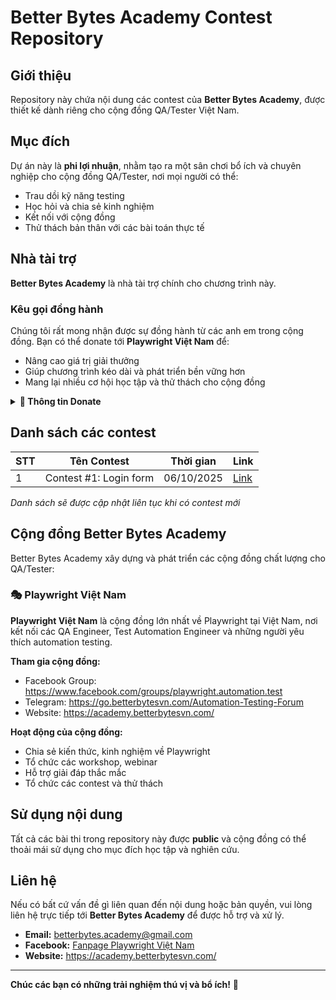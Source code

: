 # Better Bytes Academy Contest Repository

## Giới thiệu

Repository này chứa nội dung các contest của **Better Bytes Academy**, được thiết kế dành riêng cho cộng đồng QA/Tester Việt Nam.

## Mục đích

Dự án này là **phi lợi nhuận**, nhằm tạo ra một sân chơi bổ ích và chuyên nghiệp cho cộng đồng QA/Tester, nơi mọi người có thể:

- Trau dồi kỹ năng testing
- Học hỏi và chia sẻ kinh nghiệm
- Kết nối với cộng đồng
- Thử thách bản thân với các bài toán thực tế

## Nhà tài trợ

**Better Bytes Academy** là nhà tài trợ chính cho chương trình này.

### Kêu gọi đồng hành

Chúng tôi rất mong nhận được sự đồng hành từ các anh em trong cộng đồng. Bạn có thể donate tới **Playwright Việt Nam** để:

- Nâng cao giá trị giải thưởng
- Giúp chương trình kéo dài và phát triển bền vững hơn
- Mang lại nhiều cơ hội học tập và thử thách cho cộng đồng

<details>
<summary><strong>📮 Thông tin Donate</strong></summary>

#### Thông tin chuyển khoản

- **Ngân hàng:** Vietcombank  
- **Số tài khoản:** 9962275964  
- **Chủ tài khoản:** DO MINH PHONG
- **Nội dung chuyển khoản:** `PLAYWRIGHT VN contest`
- **QR code**:
![QR donate](https://academy.betterbytesvn.com/wp-content/uploads/2025/09/image.png)

Mọi đóng góp của bạn đều được ghi nhận và sử dụng minh bạch cho việc phát triển cộng đồng và nâng cao chất lượng các contest.
**Xin chân thành cảm ơn!** ❤️

</details>

## Danh sách các contest

| STT | Tên Contest | Thời gian | Link |
|-----|-------------|-----------|------|
| 1 | Contest #1: Login form | 06/10/2025 | [Link](https://go.betterbytesvn.com/BBA-contest-01) |

*Danh sách sẽ được cập nhật liên tục khi có contest mới*

## Cộng đồng Better Bytes Academy

Better Bytes Academy xây dựng và phát triển các cộng đồng chất lượng cho QA/Tester:

### 🎭 Playwright Việt Nam

**Playwright Việt Nam** là cộng đồng lớn nhất về Playwright tại Việt Nam, nơi kết nối các QA Engineer, Test Automation Engineer và những người yêu thích automation testing.

**Tham gia cộng đồng:**
- Facebook Group: https://www.facebook.com/groups/playwright.automation.test
- Telegram: https://go.betterbytesvn.com/Automation-Testing-Forum
- Website: https://academy.betterbytesvn.com/

**Hoạt động của cộng đồng:**
- Chia sẻ kiến thức, kinh nghiệm về Playwright
- Tổ chức các workshop, webinar
- Hỗ trợ giải đáp thắc mắc
- Tổ chức các contest và thử thách

## Sử dụng nội dung

Tất cả các bài thi trong repository này được **public** và cộng đồng có thể thoải mái sử dụng cho mục đích học tập và nghiên cứu.

## Liên hệ

Nếu có bất cứ vấn đề gì liên quan đến nội dung hoặc bản quyền, vui lòng liên hệ trực tiếp tới **Better Bytes Academy** để được hỗ trợ và xử lý.

- **Email:** [betterbytes.academy@gmail.com](mailto:betterbytes.academy@gmail.com) 
- **Facebook:** [Fanpage Playwright Việt Nam](https://www.facebook.com/playwrightvietnam/)
- **Website:** https://academy.betterbytesvn.com/

---
**Chúc các bạn có những trải nghiệm thú vị và bổ ích!** 🚀